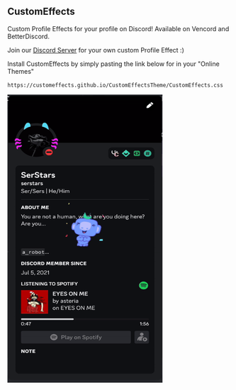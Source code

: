 ## CustomEffects

Custom Profile Effects for your profile on Discord!
Available on Vencord and BetterDiscord.

Join our [Discord Server](server) for your own custom Profile Effect :)

Install CustomEffects by simply pasting the link below for in your "Online Themes"
```
https://customeffects.github.io/CustomEffectsTheme/CustomEffects.css
```

<img src="/assets/profile.gif" alt="SerStars' Profile with Effect" width="350" height="650">

[server]: https://discord.gg/EUM3spHREG
[themerepo]: https://github.com/CustomEffects/CustomEffectsTheme
